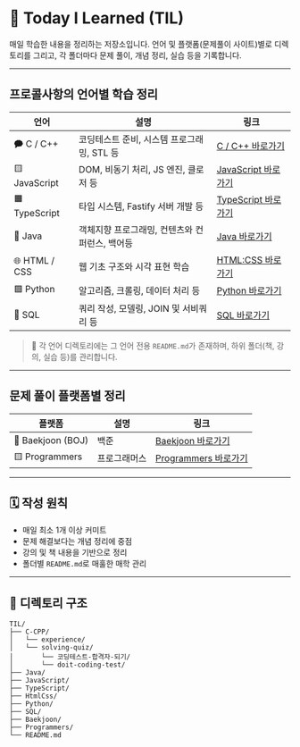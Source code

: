 # 📘 Today I Learned (TIL)

매일 학습한 내용을 정리하는 저장소입니다.
언어 및 플랫폼(문제풀이 사이트)별로 디렉토리를 그리고, 각 폴더마다 문제 풀이, 개념 정리, 실습 등을 기록합니다.

---

## 프로콜사항의 언어별 학습 정리

| 언어            | 설명                         | 링크                                        |
| ------------- | -------------------------- | ----------------------------------------- |
| 🗭 C / C++    | 코딩테스트 준비, 시스템 프로그래밍, STL 등 | [C / C++ 바로가기](./C-CPP/README.md)         |
| 🟨 JavaScript | DOM, 비동기 처리, JS 엔진, 클로저 등  | [JavaScript 바로가기](./JavaScript/README.md) |
| 🟧 TypeScript | 타입 시스템, Fastify 서버 개발 등    | [TypeScript 바로가기](./TypeScript/README.md) |
| 🔴 Java       | 객체지향 프로그래밍, 컨텐츠와 컨퍼런스, 백어등 | [Java 바로가기](./Java/README.md)             |
| 🌐 HTML / CSS | 웹 기초 구조와 시각 표현 학습          | [HTML\:CSS 바로가기](./HtmlCss/README.md)     |
| 🟩 Python     | 알고리즘, 크롤링, 데이터 처리 등        | [Python 바로가기](./Python/README.md)         |
| 🔻 SQL        | 쿼리 작성, 모델링, JOIN 및 서비쿼리 등  | [SQL 바로가기](./SQL/README.md)               |

> 📌 각 언어 디렉토리에는 그 언어 전용 `README.md`가 존재하며, 하위 폴더(책, 강의, 실습 등)를 관리합니다.

---

## 문제 풀이 플랫폼별 정리

| 플랫폼               | 설명                  | 링크                                          |
| ----------------- | ------------------- | ------------------------------------------- |
| 📘 Baekjoon (BOJ) | 백준 | [Baekjoon 바로가기](./Baekjoon/README.md)       |
| 🟨 Programmers    | 프로그래머스   | [Programmers 바로가기](./Programmers/README.md) |

---

## 🗓️ 작성 원칙

* 매일 최소 1개 이상 커미트
* 문제 해결보다는 개념 정리에 중점
* 강의 및 책 내용을 기반으로 정리
* 폴더별 `README.md`로 매훌한 매학 관리

---

## 📂️ 디렉토리 구조

```
TIL/
├── C-CPP/
│   └── experience/
│   └── solving-quiz/
│       └── 코딩테스트-합격자-되기/
│       └── doit-coding-test/
├── Java/
├── JavaScript/
├── TypeScript/
├── HtmlCss/
├── Python/
├── SQL/
├── Baekjoon/
├── Programmers/
└── README.md
```
